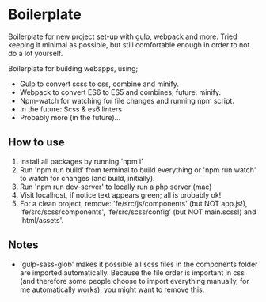 # Boilerplate
Boilerplate for new project set-up with gulp, webpack and more.
Tried keeping it minimal as possible, but still comfortable enough in order to not do a lot yourself.

Boilerplate for building webapps, using;
* Gulp to convert scss to css, combine and minify.
* Webpack to convert ES6 to ES5 and combines, future: minify.
* Npm-watch for watching for file changes and running npm script.
* In the future: Scss & es6 linters
* Probably more (in the future)...

## How to use
1. Install all packages by running 'npm i'
2. Run 'npm run build' from terminal to build everything or 'npm run watch' to watch for changes (and build, initially).
3. Run 'npm run dev-server' to locally run a php server (mac)
4. Visit localhost, if notice text appears green; all is probably ok!
5. For a clean project, remove: 'fe/src/js/components' (but NOT app.js!), 'fe/src/scss/components', 'fe/src/scss/config' (but NOT main.scss!) and 'html/assets'.

## Notes
- 'gulp-sass-glob' makes it possible all scss files in the components folder are imported automatically. Because the file order is important in css (and therefore some people choose to import everything manually, for me automatically works), you might want to remove this.

